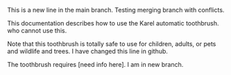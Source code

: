 
This is a new line in the main branch. Testing merging branch with conflicts.

This documentation describes how to use the Karel automatic toothbrush. who cannot use this. 

Note that this toothbrush is totally safe to use for children, adults, or pets and wildlife and trees. I have changed this line in github.

The toothbrush requires [need info here]. I am in new branch.
